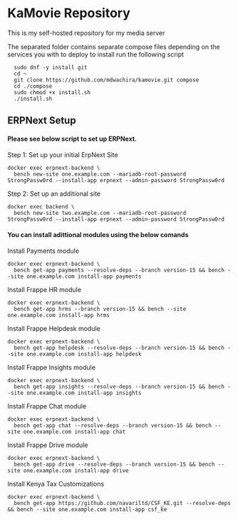 # KaMovie Repository
This is my self-hosted repository for my media server

The separated folder contains separate compose files depending on the services you with to deploy
to install run the following script
```
  sudo dnf -y install git
  cd ~
  git clone https://github.com/mdwachira/kamovie.git compose
  cd ./compose
  sudo chmod +x install.sh
  ./install.sh
```


## ERPNext Setup
#### Please see below script to set up ERPNext.
Step 1: Set up your initial ErpNext Site
```
docker exec erpnext-backend \
  bench new-site one.example.com --mariadb-root-password StrongPassw0rd --install-app erpnext --admin-password StrongPassw0rd
```
Step 2: Set up an additional site
```
docker exec backend \
  bench new-site two.example.com --mariadb-root-password StrongPassw0rd --install-app erpnext --admin-password StrongPassw0rd
```

#### You can install adittional modules using the below comands
Install Payments module
```
docker exec erpnext-backend \
  bench get-app payments --resolve-deps --branch version-15 && bench --site one.example.com install-app payments
```
Install Frappe HR module
```
docker exec erpnext-backend \
  bench get-app hrms --branch version-15 && bench --site one.example.com install-app hrms
```
Install Frappe Helpdesk module
```
docker exec erpnext-backend \
  bench get-app helpdesk --resolve-deps --branch version-15 && bench --site one.example.com install-app helpdesk
```
Install Frappe Insights module
```
docker exec erpnext-backend \
  bench get-app insights --resolve-deps --branch version-15 && bench --site one.example.com install-app insights
```
Install Frappe Chat module
```
docker exec erpnext-backend \
  bench get-app chat --resolve-deps --branch version-15 && bench --site one.example.com install-app chat
```
Install Frappe Drive module
```
docker exec erpnext-backend \
  bench get-app drive --resolve-deps --branch version-15 && bench --site one.example.com install-app drive
```
Install Kenya Tax Customizations
```
docker exec erpnext-backend \
  bench get-app https://github.com/navariltd/CSF_KE.git --resolve-deps && bench --site one.example.com install-app csf_ke
```
